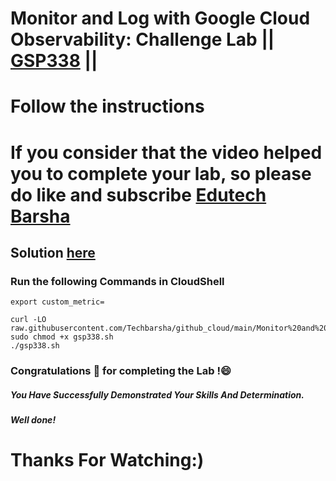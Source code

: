 # Monitor and Log with Google Cloud Observability: Challenge Lab || [GSP338](https://www.cloudskillsboost.google/games/5044/labs/32924#step6) ||
# Follow the instructions

# If you consider that the video helped you to complete your lab, so please do like and subscribe [Edutech Barsha](https://www.youtube.com/@edutechbarsha)
## Solution [here](https://youtu.be/B_yaZVAnMSA)

### Run the following Commands in CloudShell
```
export custom_metric=

curl -LO raw.githubusercontent.com/Techbarsha/github_cloud/main/Monitor%20and%20Log%20with%20Google%20Cloud%20Observability%3A%20Challenge%20Lab/gsp338.sh
sudo chmod +x gsp338.sh
./gsp338.sh
```
### Congratulations 🎉 for completing the Lab !😄

##### *You Have Successfully Demonstrated Your Skills And Determination.*

#### *Well done!*

# Thanks For Watching:)
